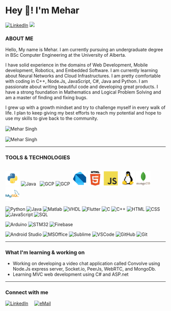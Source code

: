 # Hey 🎉! I'm Mehar
<a href="https://www.linkedin.com/in/msnanda"><img src="https://img.shields.io/badge/LinkedIn-Meharpreet-0E76A8?style=for-the-badge&logo=linkedin" alt="LinkedIn"></a>
<a><img src = "https://img.shields.io/badge/Discord-MSN%235907-b3cde0?style=for-the-badge&logo=discord"></a>

### ABOUT ME
Hello, My name is Mehar. I am currently pursuing an undergraduate degree in BSc Computer Engineering at the University of Alberta.

I have solid experience in the domains of Web Development, Mobile development, Robotics, and Embedded Software. I am currently learning about Neural Networks and Cloud Infrastructures. I am pretty comfortable with coding in C++, Node.Js, JavaScript, C#, Java and Python. I am passionate about writing beautiful code and developing great products. I have a strong foundation in Mathematics and Logical Problem Solving and am a master of finding and fixing bugs.

I grew up with a growth mindset and try to challenge myself in every walk of life. I plan to keep giving my best efforts to reach my potential and hope to use my skills to give back to the community.
<p>
  <img align="center" src="https://github-readme-stats.vercel.app/api?username=MSNanda515&count_private=true&show_icons=true&locale=en&theme=dracula" alt="Mehar Singh">
</p>
<p>
  <img align="center" src="https://github-readme-stats.vercel.app/api/top-langs?username=MSNanda515&count_private=true&show_icons=true&locale=en&layout=compact&theme=dracula" alt="Mehar Singh">
</p>
<!-- <p>
  <img align="center" src="https://github-readme-streak-stats.herokuapp.com/?user=MSNanda515&count_private=true&theme=onedark" alt="Mehar Singh">
</p> -->

---  

### TOOLS & TECHNOLOGIES 
<p>
  <br>
  
  <img height="45" src="https://raw.githubusercontent.com/github/explore/597bebe80fb0066a1a125416dce1d933cbfd0856/topics/python/python.png" alt="Python"/>
  <img height="45" src="https://www.svgrepo.com/show/184143/java.svg" alt="Java"/>
  <img height="45" src="https://img.icons8.com/fluent/96/000000/matlab.png" alt=""/>
  <img height="45" src="https://img.icons8.com/color/48/000000/flutter.png" alt=""/>
  <img height="45" src="https://www.vectorlogo.zone/logos/google_cloud/google_cloud-icon.svg" alt="GCP"/>
  <img height="45" src="https://www.vectorlogo.zone/logos/amazon_aws/amazon_aws-icon.svg" alt="GCP"/>
  <img height="45" src="https://img.icons8.com/color/96/000000/c-plus-plus-logo.png" alt=""/>
  <img height="45" src="https://raw.githubusercontent.com/github/explore/80688e429a7d4ef2fca1e82350fe8e3517d3494d/topics/dart/dart.png" alt=""/>
  <img height="45" src="https://raw.githubusercontent.com/github/explore/80688e429a7d4ef2fca1e82350fe8e3517d3494d/topics/html/html.png" alt=""/>
  <img height="45" src="https://raw.githubusercontent.com/devicons/devicon/master/icons/javascript/javascript-original.svg" alt=""/>
  <img height="45" src="https://www.vectorlogo.zone/logos/git-scm/git-scm-icon.svg" alt=""/>
  <img height="45" src="https://raw.githubusercontent.com/devicons/devicon/master/icons/linux/linux-original.svg" alt=""/>
  <img height="45" src="https://raw.githubusercontent.com/devicons/devicon/master/icons/mongodb/mongodb-original-wordmark.svg" alt=""/>
  <img height="45" src="https://raw.githubusercontent.com/devicons/devicon/master/icons/mysql/mysql-original-wordmark.svg" alt=""/>
  <img height="45" src="" alt=""/>
</p>

<img alt = "Python" src = "https://img.shields.io/badge/Code-Python-3b6878?style=for-the-badge&logo=Python"> <img alt = "Java" src = "https://img.shields.io/badge/Code-Java-d48d8d?style=for-the-badge&logo=java"> <img alt = "Matlab" src = "https://img.shields.io/badge/Code-MatLab-8899ee?style=for-the-badge"> <img alt = "VHDL" src = "https://img.shields.io/badge/Code-VHDL-b3cde0?style=for-the-badge"> <img alt = "Flutter" src = "https://img.shields.io/badge/Code-Flutter-02569B?style=for-the-badge&logo=flutter"> <img alt = "C" src = "https://img.shields.io/badge/Code-C-A8B9CC?style=for-the-badge&logo=C"> <img alt = "C++" src = "https://img.shields.io/badge/Code-C++-d8e1b5?style=for-the-badge&logo=C++"> <img alt = "HTML" src = "https://img.shields.io/badge/Code-HTML5-E34F26?style=for-the-badge&logo=HTML5"> <img alt = "CSS" src = "https://img.shields.io/badge/Code-CSS-1572B6?style=for-the-badge&logo=CSS3"> <img alt = "JavaScript" src = "https://img.shields.io/badge/Code-javascript-F7DF1E?style=for-the-badge&logo=javascript"> <img alt = "SQL" src = "https://img.shields.io/badge/Code-Sql-4479A1?style=for-the-badge&logo=mysql">    

<img alt = "Arduino" src = "https://img.shields.io/badge/Platform-Arduino-00979D?style=for-the-badge&logo=arduino"> <img alt = "STM32" src = "https://img.shields.io/badge/Platform-STM32-8899ee?style=for-the-badge"> <img alt = "Firebase" src = "https://img.shields.io/badge/Platform-firebase-FFCA28?style=for-the-badge&logo=Firebase"> 

<img alt = "Android Studio" src = "https://img.shields.io/badge/Tool-android%20studio-3DDC84?style=for-the-badge&logo=android%20studio"> <img alt = "MSOffice" src = "https://img.shields.io/badge/Tool-Ms%20Office-D83B01?style=for-the-badge&logo=Microsoft%20Office"> <img alt = "Sublime" src = "https://img.shields.io/badge/Tool-Sublime%20Text-FF9800?style=for-the-badge&logo=sublime%20text"> <img alt = "VSCode" src = "https://img.shields.io/badge/Tool-VS%20CODE-007ACC?style=for-the-badge&logo=visual%20Studio%20Code"> <img alt = "GitHub" src = "https://img.shields.io/badge/Tool-Github-181717?style=for-the-badge&logo=github"> <img alt = "Git" src = "https://img.shields.io/badge/Tool-Git-F05032?style=for-the-badge&logo=git">


---

### What I'm learning & working on

- Working on developing a video chat application called Convolve using Node.Js express server, Socket&#46;io, PeerJs, WebRTC, and MongoDb.
- Learning MVC web development using C# and ASP&#46;net

---
### Connect with me
<a href="https://www.linkedin.com/in/msnanda/"><img src="https://cdn.jsdelivr.net/npm/simple-icons@3.0.1/icons/linkedin.svg" height="45" alt="LinkedIn"></a>
&nbsp; &nbsp; 
<a href="mailto:msnanda515@gmail.com"><img src="https://cdn.jsdelivr.net/npm/simple-icons@3.0.1/icons/gmail.svg" height="45" alt="eMail"></a>


